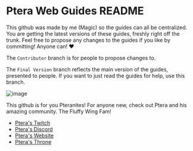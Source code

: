 # Ptera Web Guides README

This github was made by me (Magic) so the guides can all be centralized. You are getting the latest versions
of these guides, freshly right off the trunk. 
Feel free to propose any changes to the guides if you like by committing! Anyone can! ♥

The `Contributor` branch is for people to propose changes to.

The `Final Version` branch reflects the main version of the guides, presented to people.
If you want to just read the guides for help, use this branch.

![image](https://user-images.githubusercontent.com/125587294/219458523-8aff9ee4-120d-4e1d-8296-a8ed4ec99512.png)

This github is for you Pteranites! For anyone new, check out Ptera and his amazing community. The Fluffy Wing Fam!

* [Ptera's Twitch](https://www.twitch.tv/ptera_xd)
* [Ptera's Discord](https://discord.com/invite/VBHSGT4TbR)
* [Ptera's Website](https://www.ptera.tv/)
* [Ptera's Throne](https://throne.me/ptera_xd/wishlist)
